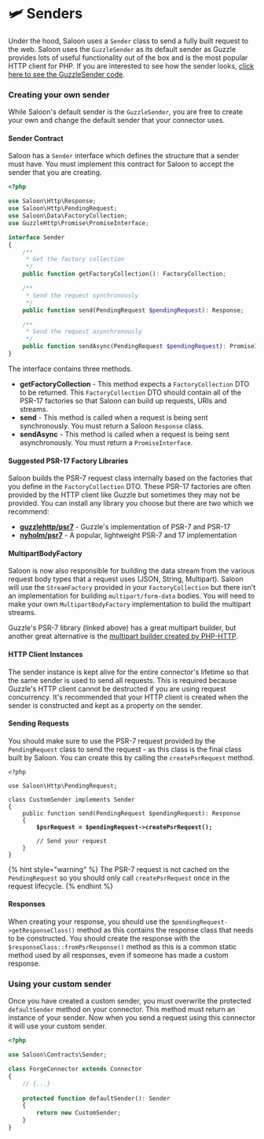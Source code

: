 # 🛩 Senders

Under the hood, Saloon uses a `Sender` class to send a fully built request to the web. Saloon uses the `GuzzleSender` as its default sender as Guzzle provides lots of useful functionality out of the box and is the most popular HTTP client for PHP. If you are interested to see how the sender looks, [click here to see the GuzzleSender code](https://github.com/saloonphp/saloon/blob/v3/src/Http/Senders/GuzzleSender.php).

### Creating your own sender

While Saloon's default sender is the `GuzzleSender`, you are free to create your own and change the default sender that your connector uses.&#x20;

#### Sender Contract

Saloon has a `Sender` interface which defines the structure that a sender must have. You must implement this contract for Saloon to accept the sender that you are creating.&#x20;

```php
<?php

use Saloon\Http\Response;
use Saloon\Http\PendingRequest;
use Saloon\Data\FactoryCollection;
use GuzzleHttp\Promise\PromiseInterface;

interface Sender
{
    /**
     * Get the factory collection
     */
    public function getFactoryCollection(): FactoryCollection;

    /**
     * Send the request synchronously
     */
    public function send(PendingRequest $pendingRequest): Response;

    /**
     * Send the request asynchronously
     */
    public function sendAsync(PendingRequest $pendingRequest): PromiseInterface;
}
```

The interface contains three methods.

* **getFactoryCollection** - This method expects a `FactoryCollection` DTO to be returned. This `FactoryCollection` DTO should contain all of the PSR-17 factories so that Saloon can build up requests, URIs and streams.
* **send** - This method is called when a request is being sent synchronously. You must return a Saloon `Response` class.
* **sendAsync** - This method is called when a request is being sent asynchronously. You must return a `PromiseInterface`.&#x20;

#### Suggested PSR-17 Factory Libraries

Saloon builds the PSR-7 request class internally based on the factories that you define in the `FactoryCollection` DTO. These PSR-17 factories are often provided by the HTTP client like Guzzle but sometimes they may not be provided. You can install any library you choose but there are two which we recommend:

* [**guzzlehttp/psr7**](https://github.com/guzzle/psr7) - Guzzle's implementation of PSR-7 and PSR-17
* [**nyholm/psr7**](https://github.com/Nyholm/psr7) - A popular, lightweight PSR-7 and 17 implementation

#### MultipartBodyFactory

Saloon is now also responsible for building the data stream from the various request body types that a request uses (JSON, String, Multipart). Saloon will use the `StreamFactory` provided in your `FactoryCollection` but there isn't an implementation for building `multipart/form-data` bodies. You will need to make your own `MultipartBodyFactory` implementation to build the multipart streams.

Guzzle's PSR-7 library (linked above) has a great multipart builder, but another great alternative is the [multipart builder created by PHP-HTTP](https://github.com/php-http/multipart-stream-builder).

#### HTTP Client Instances

The sender instance is kept alive for the entire connector's lifetime so that the same sender is used to send all requests. This is required because Guzzle's HTTP client cannot be destructed if you are using request concurrency. It's recommended that your HTTP client is created when the sender is constructed and kept as a property on the sender.

#### Sending Requests

You should make sure to use the PSR-7 request provided by the `PendingRequest` class to send the request - as this class is the final class built by Saloon. You can create this by calling the `createPsrRequest` method.&#x20;

<pre class="language-php"><code class="lang-php">&#x3C;?php

use Saloon\Http\PendingRequest;

class CustomSender implements Sender
{
    public function send(PendingRequest $pendingRequest): Response
    {
<strong>        $psrRequest = $pendingRequest->createPsrRequest();
</strong>        
        // Send your request
    }
}
</code></pre>

{% hint style="warning" %}
The PSR-7 request is not cached on the `PendingRequest` so you should only call `createPsrRequest` once in the request lifecycle.
{% endhint %}

#### Responses

When creating your response, you should use the `$pendingRequest->getResponseClass()` method as this contains the response class that needs to be constructed. You should create the response with the `$responseClass::fromPsrResponse()` method as this is a common static method used by all responses, even if someone has made a custom response.

### Using your custom sender

Once you have created a custom sender, you must overwrite the protected `defaultSender` method on your connector. This method must return an instance of your sender. Now when you send a request using this connector it will use your custom sender.

```php
<?php

use Saloon\Contracts\Sender;

class ForgeConnector extends Connector
{
    // {...}
    
    protected function defaultSender(): Sender
    {
        return new CustomSender;
    }
}
```
